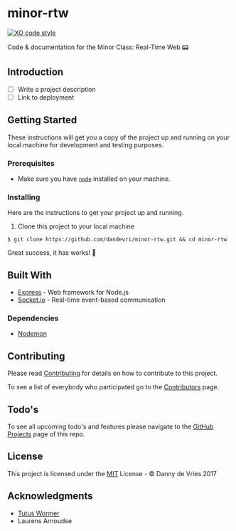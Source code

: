 # minor-rtw

[![XO code style](https://img.shields.io/badge/code_style-XO-5ed9c7.svg)](https://github.com/sindresorhus/xo)

Code &amp; documentation for the Minor Class: Real-Time Web 📟

## Introduction
* [ ] Write a project description
* [ ] Link to deployment

## Getting Started

These instructions will get you a copy of the project up and running on your local machine for development and testing purposes.

### Prerequisites

* Make sure you have [`node`](https://nodejs.org/en/) installed on your machine.

### Installing

Here are the instructions to get your project up and running.

1. Clone this project to your local machine

```
$ git clone https://github.com/dandevri/minor-rtw.git && cd minor-rtw
```


Great success, it has works! :tada:

## Built With

* [Express](https://expressjs.com/) - Web framework for Node.js
* [Socket.io](https://socket.io/) - Real-time event-based communication

### Dependencies
* [Nodemon](https://github.com/remy/nodemon)

## Contributing

Please read [Contributing](contributing.md) for details on how to contribute to this project.

To see a list of everybody who participated go to the [Contributors](https://github.com/dandevri/minor-rtw/graphs/contributors) page.

## Todo's
To see all upcoming todo's and features please navigate to the [GitHub Projects](https://github.com/dandevri/minor-rtw/projects/) page of this repo.

## License

This project is licensed under the [MIT](LICENSE.MD) License - © Danny de Vries 2017

## Acknowledgments

* [Tutus Wormer](https://github.com/wooorm)
* Laurens Arnoudse
